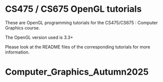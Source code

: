 # CS475 / CS675 OpenGL tutorials


These are OpenGL programming tutorials for the CS475/CS675 : Computer Graphics course.

The OpenGL version used is 3.3+

Please look at the README files of the corresponding tutorials for more information.

# Computer_Graphics_Autumn2025

